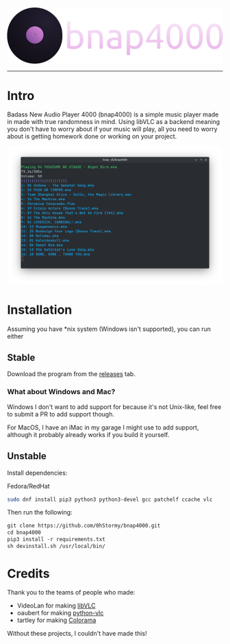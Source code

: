 ![bnap4000](.github/full.svg)

---

# Intro

Badass New Audio Player 4000 (bnap4000) is a simple music player made in made with true randomness in mind. Using libVLC as a backend meaning you don't have to worry about if your music will play, all you need to worry about is getting homework done or working on your project.

![bnap4000](.github/player.png)

# Installation

Assuming you have *nix system (Windows isn't supported), you can run either

## Stable

Download the program from the [releases](https://github.com/0hStormy/bnap4000/releases) tab.

### What about Windows and Mac?

Windows I don't want to add support for because it's not Unix-like, feel free to submit a PR to add support though.

For MacOS, I have an iMac in my garage I might use to add support, although it probably already works if you build it yourself.

## Unstable

Install dependencies:

Fedora/RedHat
``` bash
sudo dnf install pip3 python3 python3-devel gcc patchelf ccache vlc
```

Then run the following:

```
git clone https://github.com/0hStormy/bnap4000.git
cd bnap4000
pip3 install -r requirements.txt
sh devinstall.sh /usr/local/bin/
```

# Credits

Thank you to the teams of people who made:

* VideoLan for making [libVLC](https://www.videolan.org/vlc/libvlc.html)
* oaubert for making [python-vlc](https://pypi.org/project/python-vlc/)
* tartley for making [Colorama](https://pypi.org/project/colorama/)

Without these projects, I couldn't have made this!